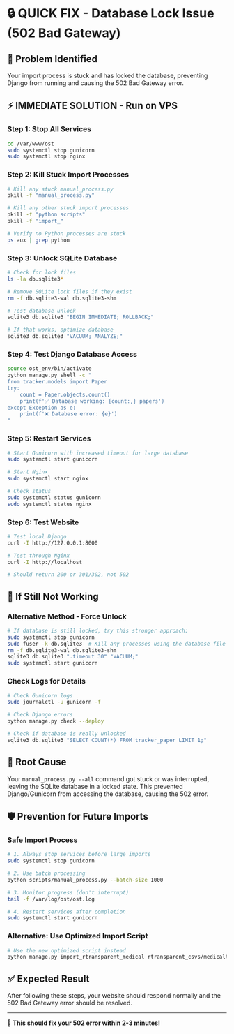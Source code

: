 # 🔒 QUICK FIX - Database Lock Issue (502 Bad Gateway)

## 🚨 **Problem Identified**
Your import process is stuck and has locked the database, preventing Django from running and causing the 502 Bad Gateway error.

## ⚡ **IMMEDIATE SOLUTION - Run on VPS**

### **Step 1: Stop All Services**
```bash
cd /var/www/ost
sudo systemctl stop gunicorn
sudo systemctl stop nginx
```

### **Step 2: Kill Stuck Import Processes**
```bash
# Kill any stuck manual_process.py
pkill -f "manual_process.py"

# Kill any other stuck import processes
pkill -f "python scripts"
pkill -f "import_"

# Verify no Python processes are stuck
ps aux | grep python
```

### **Step 3: Unlock SQLite Database**
```bash
# Check for lock files
ls -la db.sqlite3*

# Remove SQLite lock files if they exist
rm -f db.sqlite3-wal db.sqlite3-shm

# Test database unlock
sqlite3 db.sqlite3 "BEGIN IMMEDIATE; ROLLBACK;"

# If that works, optimize database
sqlite3 db.sqlite3 "VACUUM; ANALYZE;"
```

### **Step 4: Test Django Database Access**
```bash
source ost_env/bin/activate
python manage.py shell -c "
from tracker.models import Paper
try:
    count = Paper.objects.count()
    print(f'✅ Database working: {count:,} papers')
except Exception as e:
    print(f'❌ Database error: {e}')
"
```

### **Step 5: Restart Services**
```bash
# Start Gunicorn with increased timeout for large database
sudo systemctl start gunicorn

# Start Nginx
sudo systemctl start nginx

# Check status
sudo systemctl status gunicorn
sudo systemctl status nginx
```

### **Step 6: Test Website**
```bash
# Test local Django
curl -I http://127.0.0.1:8000

# Test through Nginx
curl -I http://localhost

# Should return 200 or 301/302, not 502
```

## 🔧 **If Still Not Working**

### **Alternative Method - Force Unlock**
```bash
# If database is still locked, try this stronger approach:
sudo systemctl stop gunicorn
sudo fuser -k db.sqlite3  # Kill any processes using the database file
rm -f db.sqlite3-wal db.sqlite3-shm
sqlite3 db.sqlite3 ".timeout 30" "VACUUM;"
sudo systemctl start gunicorn
```

### **Check Logs for Details**
```bash
# Check Gunicorn logs
sudo journalctl -u gunicorn -f

# Check Django errors
python manage.py check --deploy

# Check if database is really unlocked
sqlite3 db.sqlite3 "SELECT COUNT(*) FROM tracker_paper LIMIT 1;"
```

## 🎯 **Root Cause**
Your `manual_process.py --all` command got stuck or was interrupted, leaving the SQLite database in a locked state. This prevented Django/Gunicorn from accessing the database, causing the 502 error.

## 🛡️ **Prevention for Future Imports**

### **Safe Import Process**
```bash
# 1. Always stop services before large imports
sudo systemctl stop gunicorn

# 2. Use batch processing
python scripts/manual_process.py --batch-size 1000

# 3. Monitor progress (don't interrupt)
tail -f /var/log/ost/ost.log

# 4. Restart services after completion
sudo systemctl start gunicorn
```

### **Alternative: Use Optimized Import Script**
```bash
# Use the new optimized script instead
python manage.py import_rtransparent_medical rtransparent_csvs/medicaltransparency_opendata.csv --batch-size 500 --limit 10000  # Test first
```

## ✅ **Expected Result**
After following these steps, your website should respond normally and the 502 Bad Gateway error should be resolved.

---

**🚀 This should fix your 502 error within 2-3 minutes!** 